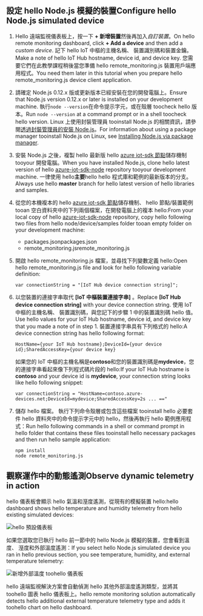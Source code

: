 ## <a name="configure-hello-nodejs-simulated-device"></a><span data-ttu-id="dc812-101">設定 hello Node.js 模擬的裝置</span><span class="sxs-lookup"><span data-stu-id="dc812-101">Configure hello Node.js simulated device</span></span>
1. <span data-ttu-id="dc812-102">Hello 遠端監視儀表板上，按一下  **+ 新增裝置**然後再加入*自訂裝置*。</span><span class="sxs-lookup"><span data-stu-id="dc812-102">On hello remote monitoring dashboard, click **+ Add a device** and then add a *custom device*.</span></span> <span data-ttu-id="dc812-103">記下 hello IoT 中樞的主機名稱、 裝置識別碼和裝置金鑰。</span><span class="sxs-lookup"><span data-stu-id="dc812-103">Make a note of hello IoT Hub hostname, device id, and device key.</span></span> <span data-ttu-id="dc812-104">您需要它們在此教學課程稍後當您準備 hello remote_monitoring.js 裝置用戶端應用程式。</span><span class="sxs-lookup"><span data-stu-id="dc812-104">You need them later in this tutorial when you prepare hello remote_monitoring.js device client application.</span></span>
2. <span data-ttu-id="dc812-105">請確定 Node.js 0.12.x 版或更新版本已經安裝在您的開發電腦上。</span><span class="sxs-lookup"><span data-stu-id="dc812-105">Ensure that Node.js version 0.12.x or later is installed on your development machine.</span></span> <span data-ttu-id="dc812-106">執行`node --version`在命令提示字元，或在殼層 toocheck hello 版本。</span><span class="sxs-lookup"><span data-stu-id="dc812-106">Run `node --version` at a command prompt or in a shell toocheck hello version.</span></span> <span data-ttu-id="dc812-107">Linux 上使用封裝管理員 tooinstall Node.js 的相關資訊，請參閱[透過封裝管理員的安裝 Node.js][node-linux]。</span><span class="sxs-lookup"><span data-stu-id="dc812-107">For information about using a package manager tooinstall Node.js on Linux, see [Installing Node.js via package manager][node-linux].</span></span>
3. <span data-ttu-id="dc812-108">安裝 Node.js 之後，複製 hello 最新版 hello [azure iot-sdk 節點][ lnk-github-repo]儲存機制 tooyour 開發電腦。</span><span class="sxs-lookup"><span data-stu-id="dc812-108">When you have installed Node.js, clone hello latest version of hello [azure-iot-sdk-node][lnk-github-repo] repository tooyour development machine.</span></span> <span data-ttu-id="dc812-109">一律使用 hello**主要**hello hello 程式庫和範例的最新版本的分支。</span><span class="sxs-lookup"><span data-stu-id="dc812-109">Always use hello **master** branch for hello latest version of hello libraries and samples.</span></span>
4. <span data-ttu-id="dc812-110">從您的本機複本的 hello [azure iot-sdk 節點][ lnk-github-repo]儲存機制、 hello 節點/裝置範例 tooan 空白資料夾中的下列兩個檔案，在開發電腦上的複本 hello:</span><span class="sxs-lookup"><span data-stu-id="dc812-110">From your local copy of hello [azure-iot-sdk-node][lnk-github-repo] repository, copy hello following two files from hello node/device/samples folder tooan empty folder on your development machine:</span></span>
   
   * <span data-ttu-id="dc812-111">packages.json</span><span class="sxs-lookup"><span data-stu-id="dc812-111">packages.json</span></span>
   * <span data-ttu-id="dc812-112">remote_monitoring.js</span><span class="sxs-lookup"><span data-stu-id="dc812-112">remote_monitoring.js</span></span>
5. <span data-ttu-id="dc812-113">開啟 hello remote_monitoring.js 檔案，並尋找下列變數定義 hello:</span><span class="sxs-lookup"><span data-stu-id="dc812-113">Open hello remote_monitoring.js file and look for hello following variable definition:</span></span>
   
    ```
    var connectionString = "[IoT Hub device connection string]";
    ```
6. <span data-ttu-id="dc812-114">以您裝置的連接字串取代 **[IoT 中樞裝置連接字串]** 。</span><span class="sxs-lookup"><span data-stu-id="dc812-114">Replace **[IoT Hub device connection string]** with your device connection string.</span></span> <span data-ttu-id="dc812-115">使用 IoT 中樞的主機名稱、 裝置識別碼，與您記下的步驟 1 中的裝置識別碼 hello 值。</span><span class="sxs-lookup"><span data-stu-id="dc812-115">Use hello values for your IoT Hub hostname, device id, and device key that you made a note of in step 1.</span></span> <span data-ttu-id="dc812-116">裝置連接字串具有下列格式的 hello:</span><span class="sxs-lookup"><span data-stu-id="dc812-116">A device connection string has hello following format:</span></span>
   
    ```
    HostName={your IoT Hub hostname};DeviceId={your device id};SharedAccessKey={your device key}
    ```
   
    <span data-ttu-id="dc812-117">如果您的 IoT 中樞的主機名稱是**contoso**和您的裝置識別碼是**mydevice**，您的連接字串看起來像下列程式碼片段的 hello:</span><span class="sxs-lookup"><span data-stu-id="dc812-117">If your IoT Hub hostname is **contoso** and your device id is **mydevice**, your connection string looks like hello following snippet:</span></span>
   
    ```
    var connectionString = "HostName=contoso.azure-devices.net;DeviceId=mydevice;SharedAccessKey=2s ... =="
    ```
7. 儲存 hello 檔案。 <span data-ttu-id="dc812-119">執行下列命令殼層或包含這些檔案 tooinstall hello 必要套件 hello 資料夾中的命令提示字元中的 hello，然後再執行 hello 範例應用程式：</span><span class="sxs-lookup"><span data-stu-id="dc812-119">Run hello following commands in a shell or command prompt in hello folder that contains these files tooinstall hello necessary packages and then run hello sample application:</span></span>
   
    ```
    npm install
    node remote_monitoring.js
    ```

## <a name="observe-dynamic-telemetry-in-action"></a><span data-ttu-id="dc812-120">觀察運作中的動態遙測</span><span class="sxs-lookup"><span data-stu-id="dc812-120">Observe dynamic telemetry in action</span></span>
<span data-ttu-id="dc812-121">hello 儀表板會顯示 hello 氣溫和溼度遙測，從現有的模擬裝置 hello:</span><span class="sxs-lookup"><span data-stu-id="dc812-121">hello dashboard shows hello temperature and humidity telemetry from hello existing simulated devices:</span></span>

![hello 預設儀表板][image1]

<span data-ttu-id="dc812-123">如果您選取您已執行 hello 前一節中的 hello Node.js 模擬的裝置，您會看到溫度、 溼度和外部溫度遙測：</span><span class="sxs-lookup"><span data-stu-id="dc812-123">If you select hello Node.js simulated device you ran in hello previous section, you see temperature, humidity, and external temperature telemetry:</span></span>

![新增外部溫度 toohello 儀表板][image2]

<span data-ttu-id="dc812-125">hello 遠端監視解決方案會自動偵測 hello 其他外部溫度遙測類型，並將其 toohello 圖表 hello 儀表板上。</span><span class="sxs-lookup"><span data-stu-id="dc812-125">hello remote monitoring solution automatically detects hello additional external temperature telemetry type and adds it toohello chart on hello dashboard.</span></span>

[node-linux]: https://github.com/nodejs/node-v0.x-archive/wiki/Installing-Node.js-via-package-manager
[lnk-github-repo]: https://github.com/Azure/azure-iot-sdk-node
[image1]: media/iot-suite-send-external-temperature/image1.png
[image2]: media/iot-suite-send-external-temperature/image2.png